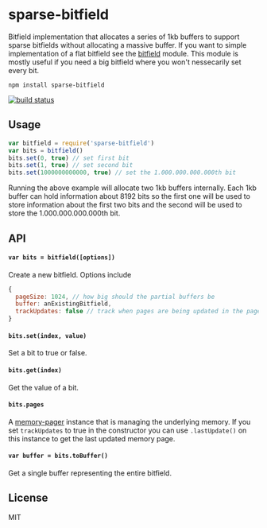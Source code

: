 # sparse-bitfield
Bitfield implementation that allocates a series of 1kb buffers to support sparse bitfields
without allocating a massive buffer. If you want to simple implementation of a flat bitfield
see the [bitfield](https://github.com/fb55/bitfield) module.
This module is mostly useful if you need a big bitfield where you won't nessecarily set every bit.
```
npm install sparse-bitfield
```
[![build status](http://img.shields.io/travis/mafintosh/sparse-bitfield.svg?style=flat)](http://travis-ci.org/mafintosh/sparse-bitfield)
## Usage
``` js
var bitfield = require('sparse-bitfield')
var bits = bitfield()
bits.set(0, true) // set first bit
bits.set(1, true) // set second bit
bits.set(1000000000000, true) // set the 1.000.000.000.000th bit
```
Running the above example will allocate two 1kb buffers internally.
Each 1kb buffer can hold information about 8192 bits so the first one will be used to store information about the first two bits and the second will be used to store the 1.000.000.000.000th bit.
## API
#### `var bits = bitfield([options])`
Create a new bitfield. Options include
``` js
{
  pageSize: 1024, // how big should the partial buffers be
  buffer: anExistingBitfield,
  trackUpdates: false // track when pages are being updated in the pager
}
```
#### `bits.set(index, value)`
Set a bit to true or false.
#### `bits.get(index)`
Get the value of a bit.
#### `bits.pages`
A [memory-pager](https://github.com/mafintosh/memory-pager) instance that is managing the underlying memory.
If you set `trackUpdates` to true in the constructor you can use `.lastUpdate()` on this instance to get the last updated memory page.
#### `var buffer = bits.toBuffer()`
Get a single buffer representing the entire bitfield.
## License
MIT
